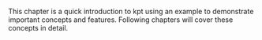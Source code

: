 This chapter is a quick introduction to kpt using an example to demonstrate important concepts and features. Following chapters will cover these concepts in detail.
